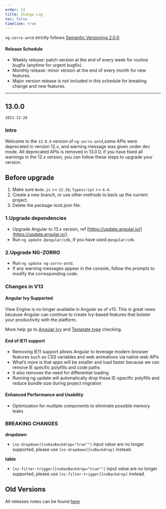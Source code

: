 ```yaml
---
order: 13
title: Change Log
toc: false
timeline: true
---
```

`ng-zorro-antd` strictly follows [Semantic Versioning 2.0.0](https://semver.org).

#### Release Schedule

* Weekly release: patch version at the end of every week for routine bugfix (anytime for urgent bugfix).
* Monthly release: minor version at the end of every month for new features.
* Major version release is not included in this schedule for breaking change and new features.

---
## 13.0.0

`2021-12-28`

### Intro
Welcome to the `13.0.0` version of `ng-zorro-antd`,some APIs were deprecated in version 12.x, and warning message was given under dev mode. All deprecated APIs is removed in 13.0.0, if you have fixed all warnings in the 12.x version, you can follow these steps to upgrade your version.

## Before upgrade

1. Make sure `Node.js` >= `12.20`, `Typescript` >= `4.4`.
2. Create a new branch, or use other methods to back up the current project.
3. Delete the package-lock.json file.

### 1.Upgrade dependencies

- Upgrade Angular to 13.x version, ref [https://update.angular.io/](https://update.angular.io/).
- Run `ng update @angular/cdk`, if you have used `@angular/cdk`.

### 2.Upgrade NG-ZORRO

- Run `ng update ng-zorro-antd`.
- If any warning messages appear in the console, follow the prompts to modify the corresponding code.

### Changes in V13
#### Angular Ivy Supported
View Engine is no longer available in Angular as of v13. This is great news because Angular can continue to create Ivy-based features that bolster your productivity with the platform.

More help go to [Angular Ivy](https://angular.io/guide/ivy) and [Template type](https://angular.io/guide/template-typecheck) checking.

#### End of IE11 support
- Removing IE11 support allows Angular to leverage modern browser features such as CSS variables and web animations via native web APIs
- What’s more is that apps will be smaller and load faster because we can remove IE specific polyfills and code paths
- It also removes the need for differential loading
- Running ng update will automatically drop these IE-specific polyfills and reduce bundle size during project migration

#### Enhanced Performance and Usability
- Optimization for multiple components to eliminate possible memory leaks

### BREAKING CHANGES
**dropdown**
- `[nz-dropdown][nzHasBackdrop="true""]` input value are no longer supported, please use `[nz-dropdown][nzBackdrop]` instead.

**table**
- `[nz-filter-trigger][nzHasBackdrop="true""]` input value are no longer supported, please use `[nz-filter-trigger][nzBackdrop]` instead.


## Old Versions

All releases notes can be found [here](https://github.com/NG-ZORRO/ng-zorro-antd/releases)
